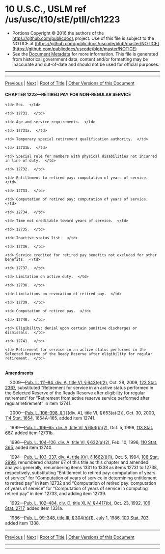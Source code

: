 ---
---

# 10 U.S.C., USLM ref /us/usc/t10/stE/ptII/ch1223

* Portions Copyright © 2016 the authors of the https://github.com/publicdocs project.
  Use of this file is subject to the NOTICE at [https://github.com/publicdocs/uscode/blob/master/NOTICE](https://github.com/publicdocs/uscode/blob/master/NOTICE)
* See the [Document Metadata](././../../../../../..//README.md) for more information.
  This file is generated from historical government data; content and/or formatting may be inaccurate and out-of-date and should not be used for official purposes.

----------
----------

[Previous](./../../../../../..//us/usc/t10/stE/ptII/ch1221/m__us_usc_t10_s12687.md) | [Next](./../../../../../..//us/usc/t10/stE/ptII/ch1223/m__us_usc_t10_s12731.md) | [Root of Title](./../../../../../../) | [Other Versions of this Document](https://publicdocs.github.io/go/links?ns=uslm&ref=%2Fus%2Fusc%2Ft10%2FstE%2FptII%2Fch1223)

#### CHAPTER 1223—RETIRED PAY FOR NON-REGULAR SERVICE

<table>

  <tr>

    <td> Sec.  </td>

  </tr>

  <tr>

    <td> 12731.  </td>

    <td> Age and service requirements.  </td>

  </tr>

  <tr>

    <td> 12731a.  </td>

    <td> Temporary special retirement qualification authority.  </td>

  </tr>

  <tr>

    <td> 12731b.  </td>

    <td> Special rule for members with physical disabilities not incurred in line of duty.  </td>

  </tr>

  <tr>

    <td> 12732.  </td>

    <td> Entitlement to retired pay: computation of years of service.  </td>

  </tr>

  <tr>

    <td> 12733.  </td>

    <td> Computation of retired pay: computation of years of service.  </td>

  </tr>

  <tr>

    <td> 12734.  </td>

    <td> Time not creditable toward years of service.  </td>

  </tr>

  <tr>

    <td> 12735.  </td>

    <td> Inactive status list.  </td>

  </tr>

  <tr>

    <td> 12736.  </td>

    <td> Service credited for retired pay benefits not excluded for other benefits.  </td>

  </tr>

  <tr>

    <td> 12737.  </td>

    <td> Limitation on active duty.  </td>

  </tr>

  <tr>

    <td> 12738.  </td>

    <td> Limitations on revocation of retired pay.  </td>

  </tr>

  <tr>

    <td> 12739.  </td>

    <td> Computation of retired pay.  </td>

  </tr>

  <tr>

    <td> 12740.  </td>

    <td> Eligibility: denial upon certain punitive discharges or dismissals.  </td>

  </tr>

  <tr>

    <td> 12741.  </td>

    <td> Retirement for service in an active status performed in the Selected Reserve of the Ready Reserve after eligibility for regular retirement.  </td>

  </tr>

</table>

 __Amendments__ 

    2009—[Pub. L. 111–84, div. A, title VI, § 643(e)(2)][/us/pl/111/84/s643/e/2], Oct. 28, 2009, [123 Stat. 2367][/us/stat/123/2367], substituted “Retirement for service in an active status performed in the Selected Reserve of the Ready Reserve after eligibility for regular retirement” for “Retirement from active reserve service performed after regular retirement” in item 12741.

    2000—[Pub. L. 106–398, § 1][/us/pl/106/398/s1] \[\[div. A\], title VI, § 653(a)(2)\], Oct. 30, 2000, [114 Stat. 1654][/us/stat/114/1654], 1654A–165, added item 12741.

    1999—[Pub. L. 106–65, div. A, title VI, § 653(b)(2)][/us/pl/106/65/s653/b/2], Oct. 5, 1999, [113 Stat. 667][/us/stat/113/667], added item 12731b.

    1996—[Pub. L. 104–106, div. A, title VI, § 632(a)(2)][/us/pl/104/106/s632/a/2], Feb. 10, 1996, [110 Stat. 365][/us/stat/110/365], added item 12740.

    1994—[Pub. L. 103–337, div. A, title XVI, § 1662(j)(1)][/us/pl/103/337/s1662/j/1], Oct. 5, 1994, [108 Stat. 2998][/us/stat/108/2998], renumbered chapter 67 of this title as this chapter and amended analysis generally, renumbering items 1331 to 1338 as items 12731 to 12738, respectively, substituting “Entitlement to retired pay: computation of years of service” for “Computation of years of service in determining entitlement to retired pay” in item 12732 and “Computation of retired pay: computation of years of service” for “Computation of years of service in computing retired pay” in item 12733, and adding item 12739.

    1992—[Pub. L. 102–484, div. D, title XLIV, § 4417(b)][/us/pl/102/484/s4417/b], Oct. 23, 1992, [106 Stat. 2717][/us/stat/106/2717], added item 1331a.

    1986—[Pub. L. 99–348, title III, § 304(b)(1)][/us/pl/99/348/s304/b/1], July 1, 1986, [100 Stat. 703][/us/stat/100/703], added item 1338.

----------

[Previous](./../../../../../..//us/usc/t10/stE/ptII/ch1221/m__us_usc_t10_s12687.md) | [Next](./../../../../../..//us/usc/t10/stE/ptII/ch1223/m__us_usc_t10_s12731.md) | [Root of Title](./../../../../../../) | [Other Versions of this Document](https://publicdocs.github.io/go/links?ns=uslm&ref=%2Fus%2Fusc%2Ft10%2FstE%2FptII%2Fch1223)

----------
----------

[/us/pl/111/84/s643/e/2]: https://publicdocs.github.io/go/links?ns=uslm&ref=%2Fus%2Fpl%2F111%2F84%2Fs643%2Fe%2F2
[/us/stat/123/2367]: https://publicdocs.github.io/go/links?ns=uslm&ref=%2Fus%2Fstat%2F123%2F2367
[/us/pl/106/398/s1]: https://publicdocs.github.io/go/links?ns=uslm&ref=%2Fus%2Fpl%2F106%2F398%2Fs1
[/us/stat/114/1654]: https://publicdocs.github.io/go/links?ns=uslm&ref=%2Fus%2Fstat%2F114%2F1654
[/us/pl/106/65/s653/b/2]: https://publicdocs.github.io/go/links?ns=uslm&ref=%2Fus%2Fpl%2F106%2F65%2Fs653%2Fb%2F2
[/us/stat/113/667]: https://publicdocs.github.io/go/links?ns=uslm&ref=%2Fus%2Fstat%2F113%2F667
[/us/pl/104/106/s632/a/2]: https://publicdocs.github.io/go/links?ns=uslm&ref=%2Fus%2Fpl%2F104%2F106%2Fs632%2Fa%2F2
[/us/stat/110/365]: https://publicdocs.github.io/go/links?ns=uslm&ref=%2Fus%2Fstat%2F110%2F365
[/us/pl/103/337/s1662/j/1]: https://publicdocs.github.io/go/links?ns=uslm&ref=%2Fus%2Fpl%2F103%2F337%2Fs1662%2Fj%2F1
[/us/stat/108/2998]: https://publicdocs.github.io/go/links?ns=uslm&ref=%2Fus%2Fstat%2F108%2F2998
[/us/pl/102/484/s4417/b]: https://publicdocs.github.io/go/links?ns=uslm&ref=%2Fus%2Fpl%2F102%2F484%2Fs4417%2Fb
[/us/stat/106/2717]: https://publicdocs.github.io/go/links?ns=uslm&ref=%2Fus%2Fstat%2F106%2F2717
[/us/pl/99/348/s304/b/1]: https://publicdocs.github.io/go/links?ns=uslm&ref=%2Fus%2Fpl%2F99%2F348%2Fs304%2Fb%2F1
[/us/stat/100/703]: https://publicdocs.github.io/go/links?ns=uslm&ref=%2Fus%2Fstat%2F100%2F703


